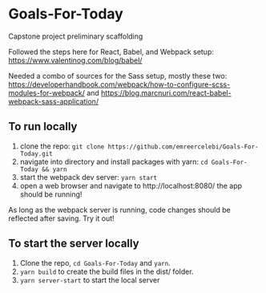 # Goals-For-Today
Capstone project preliminary scaffolding

Followed the steps here for React, Babel, and Webpack setup: https://www.valentinog.com/blog/babel/

Needed a combo of sources for the Sass setup, mostly these two: https://developerhandbook.com/webpack/how-to-configure-scss-modules-for-webpack/ and https://blog.marcnuri.com/react-babel-webpack-sass-application/ 

## To run locally

1. clone the repo: `git clone https://github.com/emreercelebi/Goals-For-Today.git`
2. navigate into directory and install packages with yarn: `cd Goals-For-Today && yarn`
3. start the webpack dev server: `yarn start`
4. open a web browser and navigate to http://localhost:8080/ the app should be running!

As long as the webpack server is running, code changes should be reflected after saving. Try it out!

## To start the server locally

1. Clone the repo, `cd Goals-For-Today` and `yarn`.
2. `yarn build` to create the build files in the dist/ folder.
3. `yarn server-start` to start the local server
